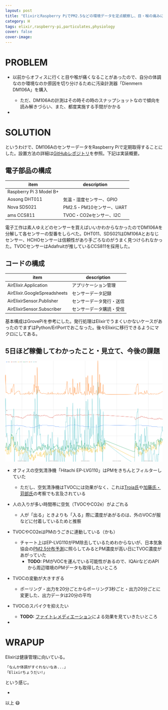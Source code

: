 ```yaml
---
layout: post
title: "ElixirとRaspberry PiでPM2.5などの環境データを定点観察し、目・喉の痛みに備える"
category: H
tags: elixir,raspberry-pi,particulates,physiology
cover: false
cover-image:
---
```


# PROBLEM
- 以前からオフィスに行くと目や喉が痛くなることがあったので、自分の体調なのか環境なのか原因を切り分けるために汚染計測器「Dienmern DM106A」を購入
    - ただ、DM106Aの計測はその時その時のスナップショットなので傾向を読み解きづらい、また、都度実施する手間がかかる

-

# SOLUTION
というわけで、DM106AのセンサーデータをRaspberry Piで定期取得することにした。設置方法の詳細は[GitHubレポジトリ](https://github.com/nabinno/air_elixir)を参照。下記は実装概要。

## 電子部品の構成

| item                    | description               |
|-------------------------|---------------------------|
| Raspberry Pi 3 Model B+ |                           |
| Aosong DHT011           | 気温・湿度センサー、GPIO  |
| Nova SDS021             | PM2.5・PM10センサー、UART |
| ams CCS811              | TVOC・CO2eセンサー、I2C   |

電子工作は素人ゆえどのセンサーを買えばいいかわからなかったのでDM106Aを分解して各センサーの型番をしらべた。DHT011、SDS021はDM106Aとおなじセンサー、HCHOセンサーは信頼性があり手ごろなのがうまく見つけられなかった。TVOCセンサーはAdafruitが推しているCCS811を採用した。

## コードの構成

| item                         | description              |
|------------------------------|--------------------------|
| AirElixir.Application        | アプリケーション管理     |
| AirElixir.GoogleSpreadsheets | センサーデータ記録       |
| AirElixirSensor.Publisher    | センサーデータ発行・送信 |
| AirElixirSensor.Subscriber   | センサーデータ購読・受信 |

基本構成はGrovePiを参考にした。発行処理はElixirでうまくいかないケースがあったのでまずはPython/ErlPortでおこなった。後々Elixirに移行できるようにマクロにしてある。

## 5日ほど稼働してわかったこと・見立て、今後の課題
![](https://github.com/nabinno/nabinno.github.io/raw/master/_posts/images/181222_air.png)

- オフィスの空気清浄機「Hitachi EP-LVG110」はPMをきちんとフィルターしていた
    - ただし、空気清浄機はTVOCには効果がなく、これは[Troia氏](https://www.quantifiedbob.com/understanding-my-indoor-environment-part-1-air-quality/)や[加藤氏・苅部氏](https://www.nippon-chem.co.jp/dcms_media/other/cre2000-9.pdf)の考察でも言及されている
- 人の入りが多い時間帯に空気（TVOCやCO2e）がよごれる
    - 人が「出る」ときよりも「入る」際に濃度があがるのは、外のVOCが服などに付着しているためと推察
- TVOCやCO2eはPMのうごきに連動している（かも）
    - チャート上はEP-LVG110がPM除去しているためわからないが、日本気象協会の[PM2.5分布予測](https://tenki.jp/pm25/)に照らしてみるとPM濃度が高い日にTVOC濃度があがっていた
        - **TODO:** PMがVOCを運んでいる可能性があるので、IQAirなどのAPIから周辺環境のPMデータも取得したいところ
- TVOCの変動が大きすぎる
    - ポーリング・出力を20分ごとからポーリング3秒ごと・出力20分ごとに変更した、出力データは20分の平均
- TVOCのスパイクを抑えたい
    - **TODO:** [ファイトレメディエーション](https://ja.wikipedia.org/wiki/%E3%83%95%E3%82%A1%E3%82%A4%E3%83%88%E3%83%AC%E3%83%A1%E3%83%87%E3%82%A3%E3%82%A8%E3%83%BC%E3%82%B7%E3%83%A7%E3%83%B3)による効果を見ていきたいところ

-

# WRAPUP
Elixirは健康管理に向いている。

```txt
「なんか体調がすぐれないなあ...」
「Elixirちょうだい!」
```

という感じ。

-

以上 :mask:
